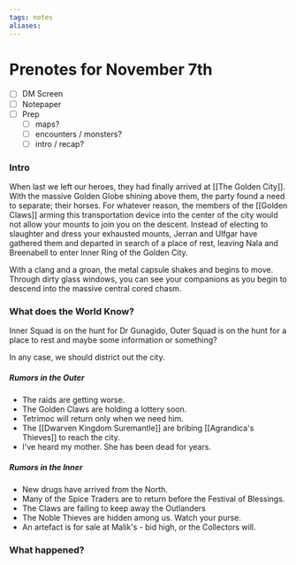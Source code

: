 ```yaml
---
tags: notes
aliases:
---
```


# Prenotes for November 7th
- [ ] DM Screen
- [ ] Notepaper
- [ ] Prep
	- [ ] maps?
	- [ ] encounters / monsters?
	- [ ] intro / recap?

### Intro

When last we left our heroes, they had finally arrived at [[The Golden City]]. With the massive Golden Globe shining above them, the party found a need to separate; their horses. For whatever reason, the members of the [[Golden Claws]] arming this transportation device into the center of the city would not allow your mounts to join you on the descent. Instead of electing to slaughter and dress your exhausted mounts, Jerran and Ulfgar have gathered them and departed in search of a place of rest, leaving Nala and Breenabell to enter Inner Ring of the Golden City.

With a clang and a groan, the metal capsule shakes and begins to move. Through dirty glass windows, you can see your companions as you begin to descend into the massive central cored chasm. 

### What does the World Know?

Inner Squad is on the hunt for Dr Gunagido, Outer Squad is on the hunt for a place to rest and maybe some information or something?

In any case, we should district out the city.

##### Rumors in the Outer
- The raids are getting worse.
- The Golden Claws are holding a lottery soon.
- Tetrimoc will return only when we need him.
- The [[Dwarven Kingdom Suremantle]] are bribing [[Agrandica's Thieves]] to reach the city.
- I've heard my mother. She has been dead for years.

##### Rumors in the Inner
- New drugs have arrived from the North.
- Many of the Spice Traders are to return before the Festival of Blessings.
- The Claws are failing to keep away the Outlanders
- The Noble Thieves are hidden among us. Watch your purse.
- An artefact is for sale at Malik's - bid high, or the Collectors will.

### What happened?